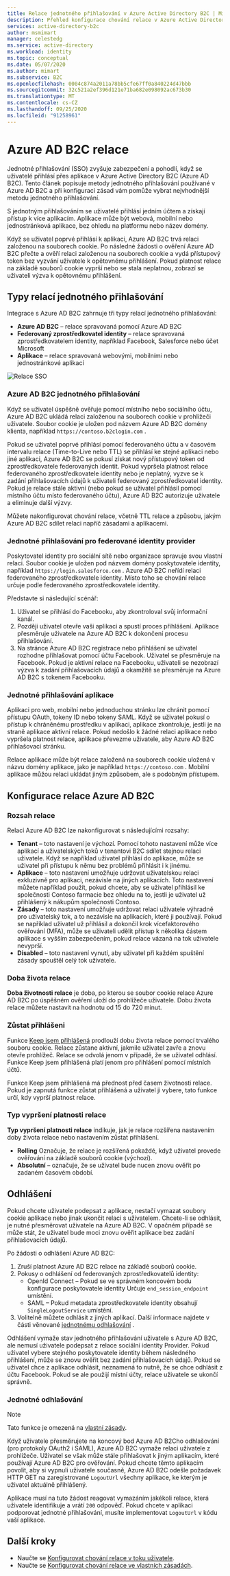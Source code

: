 ```yaml
---
title: Relace jednotného přihlašování v Azure Active Directory B2C | Microsoft Docs
description: Přehled konfigurace chování relace v Azure Active Directory B2C.
services: active-directory-b2c
author: msmimart
manager: celestedg
ms.service: active-directory
ms.workload: identity
ms.topic: conceptual
ms.date: 05/07/2020
ms.author: mimart
ms.subservice: B2C
ms.openlocfilehash: 0004c874a2011a78bb5cfe67ff0a840224d47bbb
ms.sourcegitcommit: 32c521a2ef396d121e71ba682e098092ac673b30
ms.translationtype: MT
ms.contentlocale: cs-CZ
ms.lasthandoff: 09/25/2020
ms.locfileid: "91258961"
---
```

# <a name="azure-ad-b2c-session"></a>Azure AD B2C relace

Jednotné přihlašování (SSO) zvyšuje zabezpečení a pohodlí, když se uživatelé přihlásí přes aplikace v Azure Active Directory B2C (Azure AD B2C). Tento článek popisuje metody jednotného přihlašování používané v Azure AD B2C a při konfiguraci zásad vám pomůže vybrat nejvhodnější metodu jednotného přihlašování.

S jednotným přihlašováním se uživatelé přihlásí jedním účtem a získají přístup k více aplikacím. Aplikace může být webová, mobilní nebo jednostránková aplikace, bez ohledu na platformu nebo název domény.

Když se uživatel poprvé přihlásí k aplikaci, Azure AD B2C trvá relaci založenou na souborech cookie. Po následné žádosti o ověření Azure AD B2C přečte a ověří relaci založenou na souborech cookie a vydá přístupový token bez vyzvání uživatele k opětovnému přihlášení. Pokud platnost relace na základě souborů cookie vyprší nebo se stala neplatnou, zobrazí se uživateli výzva k opětovnému přihlášení.  

## <a name="sso-session-types"></a>Typy relací jednotného přihlašování

Integrace s Azure AD B2C zahrnuje tři typy relací jednotného přihlašování:

- **Azure AD B2C** – relace spravovaná pomocí Azure AD B2C
- **Federovaný zprostředkovatel identity** – relace spravovaná zprostředkovatelem identity, například Facebook, Salesforce nebo účet Microsoft
- **Aplikace** – relace spravovaná webovými, mobilními nebo jednostránkové aplikací

![Relace SSO](media/session-overview/sso-session-types.png)

### <a name="azure-ad-b2c-sso"></a>Azure AD B2C jednotného přihlašování 

Když se uživatel úspěšně ověřuje pomocí místního nebo sociálního účtu, Azure AD B2C ukládá relaci založenou na souborech cookie v prohlížeči uživatele. Soubor cookie je uložen pod názvem Azure AD B2C domény klienta, například `https://contoso.b2clogin.com` .

Pokud se uživatel poprvé přihlásí pomocí federovaného účtu a v časovém intervalu relace (Time-to-Live nebo TTL) se přihlásí ke stejné aplikaci nebo jiné aplikaci, Azure AD B2C se pokusí získat nový přístupový token od zprostředkovatele federovaných identit. Pokud vypršela platnost relace federovaného zprostředkovatele identity nebo je neplatný, vyzve se k zadání přihlašovacích údajů k uživateli federovaný zprostředkovatel identity. Pokud je relace stále aktivní (nebo pokud se uživatel přihlásil pomocí místního účtu místo federovaného účtu), Azure AD B2C autorizuje uživatele a eliminuje další výzvy.

Můžete nakonfigurovat chování relace, včetně TTL relace a způsobu, jakým Azure AD B2C sdílet relaci napříč zásadami a aplikacemi.

### <a name="federated-identity-provider-sso"></a>Jednotné přihlašování pro federované identity provider

Poskytovatel identity pro sociální sítě nebo organizace spravuje svou vlastní relaci. Soubor cookie je uložen pod názvem domény poskytovatele identity, například `https://login.salesforce.com` . Azure AD B2C neřídí relaci federovaného zprostředkovatele identity. Místo toho se chování relace určuje podle federovaného zprostředkovatele identity. 

Představte si následující scénář:

1. Uživatel se přihlásí do Facebooku, aby zkontroloval svůj informační kanál.
2. Později uživatel otevře vaši aplikaci a spustí proces přihlášení. Aplikace přesměruje uživatele na Azure AD B2C k dokončení procesu přihlašování.
3. Na stránce Azure AD B2C registrace nebo přihlášení se uživatel rozhodne přihlašovat pomocí účtu Facebook. Uživatel se přesměruje na Facebook. Pokud je aktivní relace na Facebooku, uživateli se nezobrazí výzva k zadání přihlašovacích údajů a okamžitě se přesměruje na Azure AD B2C s tokenem Facebooku.

### <a name="application-sso"></a>Jednotné přihlašování aplikace

Aplikaci pro web, mobilní nebo jednoduchou stránku lze chránit pomocí přístupu OAuth, tokeny ID nebo tokeny SAML. Když se uživatel pokusí o přístup k chráněnému prostředku v aplikaci, aplikace zkontroluje, jestli je na straně aplikace aktivní relace. Pokud nedošlo k žádné relaci aplikace nebo vypršela platnost relace, aplikace převezme uživatele, aby Azure AD B2C přihlašovací stránku.

Relace aplikace může být relace založená na souborech cookie uložená v názvu domény aplikace, jako je například `https://contoso.com` . Mobilní aplikace můžou relaci ukládat jiným způsobem, ale s podobným přístupem.

## <a name="azure-ad-b2c-session-configuration"></a>Konfigurace relace Azure AD B2C

### <a name="session-scope"></a>Rozsah relace

Relaci Azure AD B2C lze nakonfigurovat s následujícími rozsahy:

- **Tenant** – toto nastavení je výchozí. Pomocí tohoto nastavení může více aplikací a uživatelských toků v tenantovi B2C sdílet stejnou relaci uživatele. Když se například uživatel přihlásí do aplikace, může se uživatel při přístupu k němu bez problémů přihlásit i k jinému.
- **Aplikace** – toto nastavení umožňuje udržovat uživatelskou relaci exkluzivně pro aplikaci, nezávisle na jiných aplikacích. Toto nastavení můžete například použít, pokud chcete, aby se uživatel přihlásil ke společnosti Contoso farmacie bez ohledu na to, jestli je uživatel už přihlášený k nákupům společnosti Contoso.
- **Zásady** – toto nastavení umožňuje udržovat relaci uživatele výhradně pro uživatelský tok, a to nezávisle na aplikacích, které ji používají. Pokud se například uživatel už přihlásil a dokončil krok vícefaktorového ověřování (MFA), může se uživateli udělit přístup k několika částem aplikace s vyšším zabezpečením, pokud relace vázaná na tok uživatele nevyprší.
- **Disabled** – toto nastavení vynutí, aby uživatel při každém spuštění zásady spouštěl celý tok uživatele.

### <a name="session-life-time"></a>Doba života relace

**Doba životnosti relace** je doba, po kterou se soubor cookie relace Azure AD B2C po úspěšném ověření uloží do prohlížeče uživatele. Dobu života relace můžete nastavit na hodnotu od 15 do 720 minut.

### <a name="keep-me-signed-in"></a>Zůstat přihlášeni

Funkce [Keep jsem přihlášená](custom-policy-keep-me-signed-in.md) prodlouží dobu života relace pomocí trvalého souboru cookie. Relace zůstane aktivní, jakmile uživatel zavře a znovu otevře prohlížeč. Relace se odvolá jenom v případě, že se uživatel odhlásí. Funkce Keep jsem přihlášená platí jenom pro přihlášení pomocí místních účtů.

Funkce Keep jsem přihlášená má přednost před časem životnosti relace. Pokud je zapnutá funkce zůstat přihlášená a uživatel ji vybere, tato funkce určí, kdy vyprší platnost relace. 

### <a name="session-expiry-type"></a>Typ vypršení platnosti relace

**Typ vypršení platnosti relace** indikuje, jak je relace rozšířena nastavením doby života relace nebo nastavením zůstat přihlášení.

- **Rolling** Označuje, že relace je rozšířená pokaždé, když uživatel provede ověřování na základě souborů cookie (výchozí).
- **Absolutní** – označuje, že se uživatel bude nucen znovu ověřit po zadaném časovém období.

## <a name="sign-out"></a>Odhlášení

Pokud chcete uživatele podepsat z aplikace, nestačí vymazat soubory cookie aplikace nebo jinak ukončit relaci s uživatelem. Chcete-li se odhlásit, je nutné přesměrovat uživatele na Azure AD B2C. V opačném případě se může stát, že uživatel bude moci znovu ověřit aplikace bez zadání přihlašovacích údajů.

Po žádosti o odhlášení Azure AD B2C:

1. Zruší platnost Azure AD B2C relace na základě souborů cookie.
1. Pokusy o odhlášení od federovaných zprostředkovatelů identity:
   - OpenId Connect – Pokud se ve správném koncovém bodu konfigurace poskytovatele identity Určuje `end_session_endpoint` umístění.
   - SAML – Pokud metadata zprostředkovatele identity obsahují `SingleLogoutService` umístění.
1. Volitelně můžete odhlásit z jiných aplikací. Další informace najdete v části věnované [jednotnému odhlašování](#single-sign-out) .

Odhlášení vymaže stav jednotného přihlašování uživatele s Azure AD B2C, ale nemusí uživatele podepsat z relace sociální identity Provider. Pokud uživatel vybere stejného poskytovatele identity během následného přihlášení, může se znovu ověřit bez zadání přihlašovacích údajů. Pokud se uživatel chce z aplikace odhlásit, neznamená to nutně, že se chce odhlásit z účtu Facebook. Pokud se ale použijí místní účty, relace uživatele se ukončí správně.

### <a name="single-sign-out"></a>Jednotné odhlašování 


> [!NOTE]
> Tato funkce je omezená na [vlastní zásady](custom-policy-overview.md).

Když uživatele přesměrujete na koncový bod Azure AD B2Cho odhlašování (pro protokoly OAuth2 i SAML), Azure AD B2C vymaže relaci uživatele z prohlížeče. Uživatel se však může stále přihlašovat k jiným aplikacím, které používají Azure AD B2C pro ověřování. Pokud chcete těmto aplikacím povolit, aby si vypnuli uživatele současně, Azure AD B2C odešle požadavek HTTP GET na zaregistrované `LogoutUrl` všechny aplikace, ke kterým je uživatel aktuálně přihlášený.


Aplikace musí na tuto žádost reagovat vymazáním jakékoli relace, která uživatele identifikuje a vrátí `200` odpověď. Pokud chcete v aplikaci podporovat jednotné přihlašování, musíte implementovat `LogoutUrl` v kódu vaší aplikace. 

## <a name="next-steps"></a>Další kroky

- Naučte se [Konfigurovat chování relace v toku uživatele](session-behavior.md).
- Naučte se [Konfigurovat chování relace ve vlastních zásadách](session-behavior-custom-policy.md).